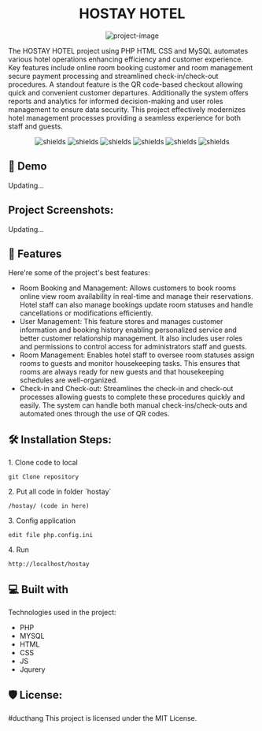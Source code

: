 <h1 align="center" id="title">HOSTAY HOTEL</h1>

<p align="center"><img src="https://raw.githubusercontent.com/vandunxg/hostay/master/public/HostayHotel.png" alt="project-image"></p>

<p id="description">The HOSTAY HOTEL project using PHP HTML CSS and MySQL automates various hotel operations enhancing efficiency and customer experience. Key features include online room booking customer and room management secure payment processing and streamlined check-in/check-out procedures. A standout feature is the QR code-based checkout allowing quick and convenient customer departures. Additionally the system offers reports and analytics for informed decision-making and user roles management to ensure data security. This project effectively modernizes hotel management processes providing a seamless experience for both staff and guests.</p>

<p align="center"><img src="https://img.shields.io/badge/PHP-777BB4?style=flat&amp;logo=php&amp;logoColor=white" alt="shields"> <img src="https://img.shields.io/badge/MySQL-4479A1?style=flat&amp;logo=mysql&amp;logoColor=white" alt="shields"> <img src="https://img.shields.io/badge/HTML-e34c26?style=flat&amp;logo=html5&amp;logoColor=white" alt="shields"> <img src="https://img.shields.io/badge/CSS-563d7c?&amp;style=flat&amp;logo=css3&amp;logoColor=white" alt="shields"> <img src="https://img.shields.io/badge/JavaScript-323330?style=flat&amp;logo=javascript&amp;logoColor=F7DF1E" alt="shields"> <img src="https://img.shields.io/badge/jQuery-0769AD?style=flat&amp;logo=jquery&amp;logoColor=white" alt="shields"></p>

<h2>🚀 Demo</h2>

Updating...

<h2>Project Screenshots:</h2>

Updating...
  
<h2>🧐 Features</h2>

Here're some of the project's best features:

*   Room Booking and Management: Allows customers to book rooms online view room availability in real-time and manage their reservations. Hotel staff can also manage bookings update room statuses and handle cancellations or modifications efficiently.
*   User Management: This feature stores and manages customer information and booking history enabling personalized service and better customer relationship management. It also includes user roles and permissions to control access for administrators staff and guests.
*   Room Management: Enables hotel staff to oversee room statuses assign rooms to guests and monitor housekeeping tasks. This ensures that rooms are always ready for new guests and that housekeeping schedules are well-organized.
*   Check-in and Check-out: Streamlines the check-in and check-out processes allowing guests to complete these procedures quickly and easily. The system can handle both manual check-ins/check-outs and automated ones through the use of QR codes.

<h2>🛠️ Installation Steps:</h2>

<p>1. Clone code to local</p>

```
git Clone repository
```

<p>2. Put all code in folder `hostay`</p>

```
/hostay/ (code in here)
```

<p>3. Config application</p>

```
edit file php.config.ini
```

<p>4. Run</p>

```
http://localhost/hostay
```

  
  
<h2>💻 Built with</h2>

Technologies used in the project:

*   PHP
*   MYSQL
*   HTML
*   CSS
*   JS
*   Jqurery

<h2>🛡️ License:</h2>

#ducthang
This project is licensed under the MIT License.
